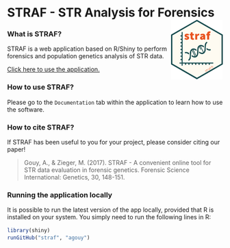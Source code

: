 # STRAF - STR Analysis for Forensics <a href='http://straf-app.com'><img src='inst/application/www/STRAF_logo.png' align="right" height="139" /></a>

### What is STRAF?

STRAF is a web application based on R/Shiny to perform forensics and population genetics analysis of STR data.

[Click here to use the application.](https://straf.fr)

### How to use STRAF?

Please go to the `Documentation` tab within the application to learn how to use the software.

### How to cite STRAF?

If STRAF has been useful to you for your project, please consider citing our paper!

> Gouy, A., & Zieger, M. (2017). STRAF - A convenient online tool for STR data evaluation in forensic genetics. Forensic Science International: Genetics, 30, 148-151.

### Running the application locally

It is possible to run the latest version of the app locally, provided that R is installed on your system. You simply need to run the following lines in R:

```R
library(shiny)
runGitHub("straf", "agouy")
```
